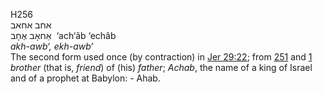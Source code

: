 <body>
  <p>H256<br>  אחב    אחאב  <br> אַחאָב  אֶחָב  ‎  ‘ach‘âb  ‘echâb  <br><i>akh-awb‘,</i> <i>ekh-awb‘ </i><br>The second form used once (by contraction) in <a href="jer029.htm#022">Jer 29:22</a>; from <a href="h0251.htm">251</a> and <a href="h0001.htm">1</a>  <i>brother</i> (that is, <i>friend</i>) of (his) <i>father</i>; <i>Achab</i>, the name of a king of Israel and of a prophet at Babylon: - Ahab.<br></p>
 </body>